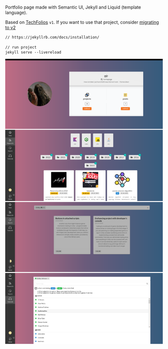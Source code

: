 Portfolio page made with Semantic UI, Jekyll and Liquid (template language). 

Based on [TechFolios](http://techfolios.github.io) `v1`. If you want to use that project, consider [migrating to v2](https://techfolios.github.io/blog/2022/06/13/techfolios-2)

```
// https://jekyllrb.com/docs/installation/

// run project
jekyll serve --livereload
```

<img src="https://raw.githubusercontent.com/trolit/jekyll-portfolio/images/README/1.png" alt="Preview image 1"/>

<img src="https://raw.githubusercontent.com/trolit/jekyll-portfolio/images/README/2.png" alt="Preview image 2"/>

<img src="https://raw.githubusercontent.com/trolit/jekyll-portfolio/images/README/3.png" alt="Preview image 3"/>

<img src="https://raw.githubusercontent.com/trolit/jekyll-portfolio/images/README/4.png" alt="Preview image 4"/>


